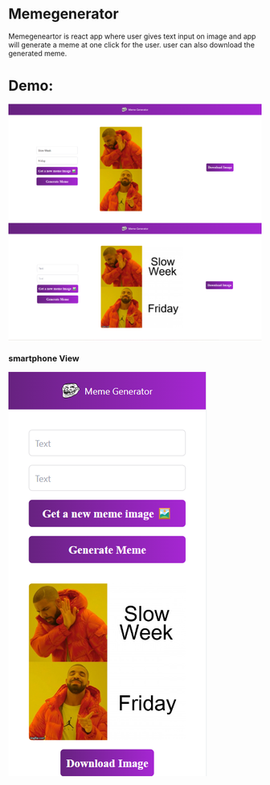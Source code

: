 # Memegenerator 

Memegeneartor is react app where user gives text input on image and app will generate a meme at one click for the user. user can also download the generated meme.

# Demo:

<img src="./assets/memegenerator.png">

<img src="./assets/memegenerator1.png">

### smartphone View 
<img src="./assets/memegenerator2.png">
